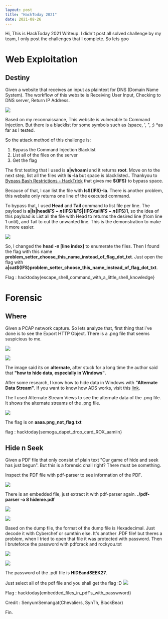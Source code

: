 ```yaml
---
layout: post
title: "HackToday 2021"
date: 2021-08-26
---
```


Hi, This is HackToday 2021 Writeup. I didn't post all solved challenge by my team, I only post the challenges that I complete. So lets goo

# Web Exploitation
## Destiny
Given a website that receives an input as plaintext for DNS (Domain Name System). The workflow of this website is Receiving User Input, Checking to DNS server, Return IP Address.


![](/image/HackToday2021/destiny1.JPG)

Based on my reconnaissance, This website is vulnerable to Command Injection. But there is a blacklist for some symbols such as (space, ', ", ;) *as far as I tested.

So the attack method of this challenge is:
1. Bypass the Command Injection Blacklist
2. List all of the files on the server
3. Get the flag

The first testing that I used is **a|whoami** and it returns **root**. 
Move on to the next step, list all the files with **ls -la** but space is blacklisted.. Thankyou to [Bypass Bash Restrictions - HackTrick](https://book.hacktricks.xyz/linux-unix/useful-linux-commands/bypass-bash-restrictions) that gives me **${IFS}** to bypass space. 

Because of that, I can list the file with **ls${IFS}-la**. There is another problem, this website only returns one line of the executed command. 


To bypass that, I used **Head** and **Tail** command to list file per line. 
The payload is **a|ls|head${IFS}-n${IFS}1${IFS}|${IFS}tail${IFS}-n${IFS}1**, so the idea of this payload is List all the file with Head to returns the desired line (from line 1 until), and Tail to cut the unwanted line. This is the demonstration to make it more easier.

![](/image/HackToday2021/destiny2.JPG)

So, I changed the **head -n [line index]** to enumerate the files. 
Then I found the flag with this name **problem_setter_choose_this_name_instead_of_flag_dot_txt**. Just open the flag with **a|cat${IFS}problem_setter_choose_this_name_instead_of_flag_dot_txt**.

Flag : hacktoday{escape_shell_command_with_a_little_shell_knowledge}

# Forensic
## Where
Given a PCAP network capture. So lets analyze that, first thing that i've done is to see the Export HTTP Object. There is a .png file that seems suspicious to me.

![](/image/HackToday2021/where1.JPG)

![](/image/HackToday2021/where2.JPG)

The image said its on **alternate**, after stuck for a long time the author said that **"how to hide data, especially in Windows"**. 

After some research, I know how to hide data in Windows with **"Alternate Data Stream"**. If you want to know how ADS works, visit this [link](https://id.wikipedia.org/wiki/Alternate_data_stream).

The I used Alternate Stream Views to see the alternate data of the .png file. It shows the alternate streams of the .png file.

![](/image/HackToday2021/where3.JPG)

The flag is on **aaaa.png_not_flag.txt** 

flag : hacktoday{semoga_dapet_drop_card_ROX_aamiin} 


## Hide n Seek
Given a PDF file that only consist of plain text "Our game of hide and seek has just begun". But this is a forensic chall right? There must be something.

Inspect the PDF file with pdf-parser to see information of the PDF.

![](/image/HackToday2021/hideme1.JPG)

There is an embedded file, just extract it with pdf-parser again. **./pdf-parser -o 8 hideme.pdf**

![](/image/HackToday2021/hideme2.JPG)

![](/image/HackToday2021/hideme3.JPG)

Based on the dump file, the format of the dump file is Hexadecimal. Just decode it with Cyberchef or sumthin else. It's another .PDF file! but theres a problem, when I tried to open that file it was protected with password. Then I bruteforce the password with pdfcrack and rockyou.txt

![](/image/HackToday2021/hideme4.JPG)

![](/image/HackToday2021/hideme5.JPG)

The password of the .pdf file is **HIDEandSEEK27**. 

Just select all of the pdf file and you shall get the flag :D
![](/image/HackToday2021/hideme6.JPG)

Flag : hacktoday{embedded_files_in_pdf's_with_passwword}


Credit : SenyumSemangat(Chevaliers, SynTh, BlackBear)

Fin.



